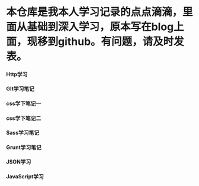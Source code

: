# 本仓库是我本人学习记录的点点滴滴，里面从基础到深入学习，原本写在blog上面，现移到github。有问题，请及时发表。
#### Http学习
#### GIt学习笔记
#### css学下笔记一
#### css学下笔记二
#### Sass学习笔记
#### Grunt学习笔记
#### JSON学习 
#### JavaScript学习
    


